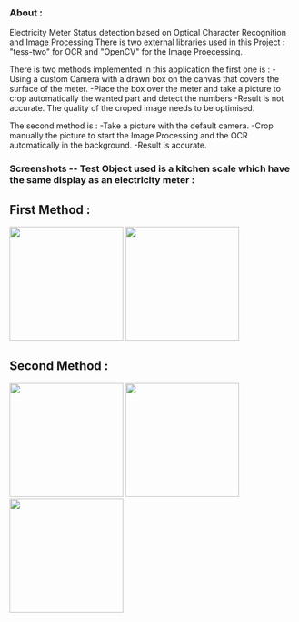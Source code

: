 ### About :

Electricity Meter Status detection based on Optical Character Recognition and Image Processing
There is two external libraries used in this Project : "tess-two" for OCR and "OpenCV" for the Image Proecessing.

There is two methods implemented in this application the first one is :
  -Using a custom Camera with a drawn box on the canvas that covers the surface of the meter. 
  -Place the box over the meter and take a picture to crop automatically the wanted part and detect the numbers
  -Result is not accurate. The quality of the croped image needs to be optimised.

The second method is : 
  -Take a picture with the default camera.
  -Crop manually the picture to start the Image Processing and the OCR automatically in the background.
  -Result is accurate.
  
  
### Screenshots -- Test Object used is a kitchen scale which have the same display as an electricity meter :

## First Method :

<img src="https://user-images.githubusercontent.com/31047155/31039068-e707e11c-a57a-11e7-9fe1-c3881ddfe666.png" width="200">    <img 
src="https://user-images.githubusercontent.com/31047155/31039067-e7075d78-a57a-11e7-9572-7b204265974b.png" width="200">

## Second Method :

<img src="https://user-images.githubusercontent.com/31047155/31039266-b0f0a86e-a57c-11e7-9d71-ce99e0f3047c.png" width="200">    <img 
src="https://user-images.githubusercontent.com/31047155/31039268-b0f3eb96-a57c-11e7-851e-ea1590dae9ca.png" width="200"> <img 
src="https://user-images.githubusercontent.com/31047155/31039267-b0f344d4-a57c-11e7-9ec1-ca03dbb80355.png" width="200">
